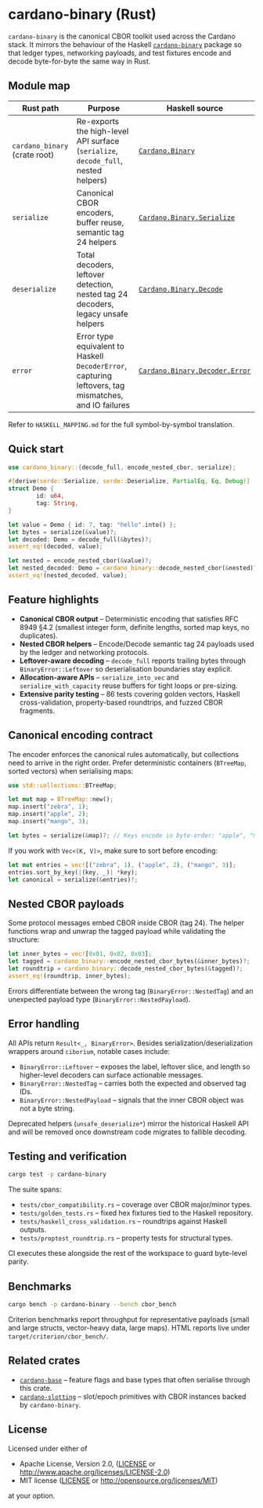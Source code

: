 # cardano-binary (Rust)

`cardano-binary` is the canonical CBOR toolkit used across the Cardano stack.
It mirrors the behaviour of the Haskell
[`cardano-binary`](https://github.com/IntersectMBO/cardano-base/tree/master/cardano-binary)
package so that ledger types, networking payloads, and test fixtures encode and
decode byte-for-byte the same way in Rust.

## Module map

| Rust path | Purpose | Haskell source |
| --- | --- | --- |
| `cardano_binary` (crate root) | Re-exports the high-level API surface (`serialize`, `decode_full`, nested helpers) | [`Cardano.Binary`](https://github.com/IntersectMBO/cardano-base/blob/master/cardano-binary/src/Cardano/Binary.hs) |
| `serialize` | Canonical CBOR encoders, buffer reuse, semantic tag 24 helpers | [`Cardano.Binary.Serialize`](https://github.com/IntersectMBO/cardano-base/blob/master/cardano-binary/src/Cardano/Binary/Serialize.hs) |
| `deserialize` | Total decoders, leftover detection, nested tag 24 decoders, legacy unsafe helpers | [`Cardano.Binary.Decode`](https://github.com/IntersectMBO/cardano-base/blob/master/cardano-binary/src/Cardano/Binary/Decode.hs) |
| `error` | Error type equivalent to Haskell `DecoderError`, capturing leftovers, tag mismatches, and IO failures | [`Cardano.Binary.Decoder.Error`](https://github.com/IntersectMBO/cardano-base/blob/master/cardano-binary/src/Cardano/Binary/Decoder/Error.hs) |

Refer to `HASKELL_MAPPING.md` for the full symbol-by-symbol translation.

## Quick start

```rust
use cardano_binary::{decode_full, encode_nested_cbor, serialize};

#[derive(serde::Serialize, serde::Deserialize, PartialEq, Eq, Debug)]
struct Demo {
        id: u64,
        tag: String,
}

let value = Demo { id: 7, tag: "hello".into() };
let bytes = serialize(&value)?;
let decoded: Demo = decode_full(&bytes)?;
assert_eq!(decoded, value);

let nested = encode_nested_cbor(&value)?;
let nested_decoded: Demo = cardano_binary::decode_nested_cbor(&nested)?;
assert_eq!(nested_decoded, value);
```

## Feature highlights

- **Canonical CBOR output** – Deterministic encoding that satisfies
    RFC 8949 §4.2 (smallest integer form, definite lengths, sorted map keys,
    no duplicates).
- **Nested CBOR helpers** – Encode/Decode semantic tag 24 payloads used by the
    ledger and networking protocols.
- **Leftover-aware decoding** – `decode_full` reports trailing bytes through
    `BinaryError::Leftover` so deserialisation boundaries stay explicit.
- **Allocation-aware APIs** – `serialize_into_vec` and
    `serialize_with_capacity` reuse buffers for tight loops or pre-sizing.
- **Extensive parity testing** – 86 tests covering golden vectors, Haskell
    cross-validation, property-based roundtrips, and fuzzed CBOR fragments.

## Canonical encoding contract

The encoder enforces the canonical rules automatically, but collections need to
arrive in the right order. Prefer deterministic containers (`BTreeMap`, sorted
vectors) when serialising maps:

```rust
use std::collections::BTreeMap;

let mut map = BTreeMap::new();
map.insert("zebra", 1);
map.insert("apple", 2);
map.insert("mango", 3);

let bytes = serialize(&map)?; // Keys encode in byte-order: "apple", "mango", "zebra"
```

If you work with `Vec<(K, V)>`, make sure to sort before encoding:

```rust
let mut entries = vec![("zebra", 1), ("apple", 2), ("mango", 3)];
entries.sort_by_key(|(key, _)| *key);
let canonical = serialize(&entries)?;
```

## Nested CBOR payloads

Some protocol messages embed CBOR inside CBOR (tag 24). The helper functions
wrap and unwrap the tagged payload while validating the structure:

```rust
let inner_bytes = vec![0x01, 0x02, 0x03];
let tagged = cardano_binary::encode_nested_cbor_bytes(&inner_bytes)?;
let roundtrip = cardano_binary::decode_nested_cbor_bytes(&tagged)?;
assert_eq!(roundtrip, inner_bytes);
```

Errors differentiate between the wrong tag (`BinaryError::NestedTag`) and an
unexpected payload type (`BinaryError::NestedPayload`).

## Error handling

All APIs return `Result<_, BinaryError>`. Besides serialization/deserialization
wrappers around `ciborium`, notable cases include:

- `BinaryError::Leftover` – exposes the label, leftover slice, and length so
    higher-level decoders can surface actionable messages.
- `BinaryError::NestedTag` – carries both the expected and observed tag IDs.
- `BinaryError::NestedPayload` – signals that the inner CBOR object was not a
    byte string.

Deprecated helpers (`unsafe_deserialize*`) mirror the historical Haskell API and
will be removed once downstream code migrates to fallible decoding.

## Testing and verification

```bash
cargo test -p cardano-binary
```

The suite spans:

- `tests/cbor_compatibility.rs` – coverage over CBOR major/minor types.
- `tests/golden_tests.rs` – fixed hex fixtures tied to the Haskell repository.
- `tests/haskell_cross_validation.rs` – roundtrips against Haskell outputs.
- `tests/proptest_roundtrip.rs` – property tests for structural types.

CI executes these alongside the rest of the workspace to guard byte-level
parity.

## Benchmarks

```bash
cargo bench -p cardano-binary --bench cbor_bench
```

Criterion benchmarks report throughput for representative payloads (small and
large structs, vector-heavy data, large maps). HTML reports live under
`target/criterion/cbor_bench/`.

## Related crates

- [`cardano-base`](../cardano-base/README.md) – feature flags and base types
    that often serialise through this crate.
- [`cardano-slotting`](../cardano-slotting/README.md) – slot/epoch primitives
    with CBOR instances backed by `cardano-binary`.

## License

Licensed under either of

- Apache License, Version 2.0, ([LICENSE](./LICENSE) or
    <http://www.apache.org/licenses/LICENSE-2.0>)
- MIT license ([LICENSE](./LICENSE) or <http://opensource.org/licenses/MIT>)

at your option.
